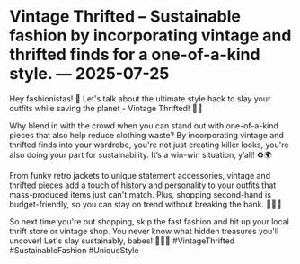 # Vintage Thrifted – Sustainable fashion by incorporating vintage and thrifted finds for a one-of-a-kind style. — 2025-07-25

Hey fashionistas! 🌟 Let's talk about the ultimate style hack to slay your outfits while saving the planet - Vintage Thrifted! 🌿💃

Why blend in with the crowd when you can stand out with one-of-a-kind pieces that also help reduce clothing waste? By incorporating vintage and thrifted finds into your wardrobe, you're not just creating killer looks, you're also doing your part for sustainability. It’s a win-win situation, y’all! ♻️🌍

From funky retro jackets to unique statement accessories, vintage and thrifted pieces add a touch of history and personality to your outfits that mass-produced items just can't match. Plus, shopping second-hand is budget-friendly, so you can stay on trend without breaking the bank. 🤑💁‍♀️

So next time you're out shopping, skip the fast fashion and hit up your local thrift store or vintage shop. You never know what hidden treasures you'll uncover! Let's slay sustainably, babes! 💁‍♀️💚 #VintageThrifted #SustainableFashion #UniqueStyle